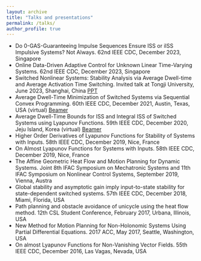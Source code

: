 ```yaml
---
layout: archive
title: "Talks and presentations"
permalink: /talks/
author_profile: true
---
```


* Do 0-GAS-Guaranteeing Impulse Sequences Ensure ISS or iISS Impulsive Systems? Not Always. 62nd IEEE CDC, December 2023, Singapore
* Online Data-Driven Adaptive Control for Unknown Linear Time-Varying Systems. 62nd IEEE CDC, December 2023, Singapore
* Switched Nonlinear Systems: Stability Analysis via Average Dwell-time and Average Activation Time Switching. Invited talk at Tongji University, June 2023, Shanghai, China <a href="/_talks/Switched systems presentation.pptx">PPT</a>
* Average Dwell-Time Minimization of Switched Systems via Sequential Convex Programming. 60th IEEE CDC, December 2021, Austin, Texas, USA (virtual) <a href="/_talks/CDC2021.pdf">Beamer</a>
* Average Dwell-Time Bounds for ISS and Integral ISS of Switched Systems using Lyapunov Functions. 59th IEEE CDC, December 2020, Jeju Island, Korea (virtual) <a href="/_talks/CDC2020.pdf">Beamer</a>
* Higher Order Derivatives of Lyapunov Functions for Stability of Systems with Inputs. 58th IEEE CDC, December 2019, Nice, France 
* On Almost Lyapunov Functions for Systems with Inputs. 58th IEEE CDC, December 2019, Nice, France 
* The Affine Geometric Heat Flow and Motion Planning for Dynamic Systems. Joint 8th IFAC Symposium on Mechatronic Systems and 11th IFAC Symposium on Nonlinear Control Systems, September 2019, Vienna, Austra
* Global stability and asymptotic gain imply input-to-state stability for state-dependent switched systems. 57th IEEE CDC, December 2018, Miami, Florida, USA
* Path planning and obstacle avoidance of unicycle using the heat flow method. 12th CSL Student Conference, February 2017, Urbana, Illinois, USA
* New Method for Motion Planning for Non-Holonomic Systems Using Partial Differential Equations. 2017 ACC, May 2017, Seattle, Washington, USA
* On almost Lyapunov Functions for Non-Vanishing Vector Fields. 55th IEEE CDC, December 2016, Las Vagas, Nevada, USA

